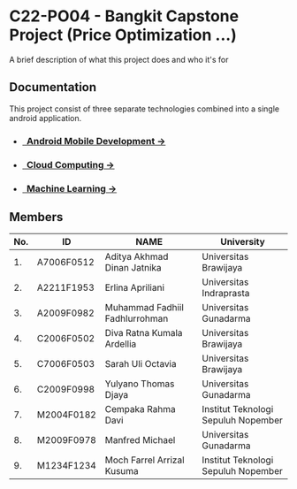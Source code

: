 # C22-PO04 - Bangkit Capstone Project (Price Optimization ...)
A brief description of what this project does and who it's for

## Documentation
This project consist of three separate technologies combined into a single android application.

- ### [&nbsp;&nbsp;Android Mobile Development &rarr;](https://github.com/linothomas14/price-optimizer-api)
- ### [&nbsp;&nbsp;Cloud Computing &rarr;](https://github.com/linothomas14/price-optimizer-api)
- ### [&nbsp;&nbsp;Machine Learning &rarr;](https://github.com/linothomas14/price-optimizer-api)

## Members
|No.| ID        |NAME           | University |
|---| ------------- |-------------| -----|
|1.| A7006F0512 |Aditya Akhmad Dinan Jatnika | Universitas Brawijaya
|2.| A2211F1953 | Erlina Apriliani |  Universitas Indraprasta
|3.|  A2009F0982 |Muhammad Fadhiil Fadhlurrohman  |  Universitas Gunadarma 
|4.| C2006F0502 | Diva Ratna Kumala Ardellia | Universitas Brawijaya
|5.|  C7006F0503 | Sarah Uli Octavia | Universitas Brawijaya
|6.|  C2009F0998 | Yulyano Thomas Djaya | Universitas Gunadarma
|7.| M2004F0182 |Cempaka Rahma Davi|  Institut Teknologi Sepuluh Nopember
|8.|  M2009F0978 | Manfred Michael |   Universitas Gunadarma
|9.|  M1234F1234 | Moch Farrel Arrizal Kusuma |   Institut Teknologi Sepuluh Nopember

